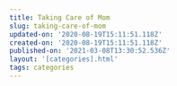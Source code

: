 ```yaml
---
title: Taking Care of Mom
slug: taking-care-of-mom
updated-on: '2020-08-19T15:11:51.118Z'
created-on: '2020-08-19T15:11:51.118Z'
published-on: '2021-03-08T13:30:52.536Z'
layout: '[categories].html'
tags: categories
---
```



